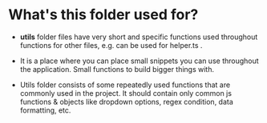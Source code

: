 # What's this folder used for?

- **utils** folder files have very short and specific functions used throughout functions for other files, e.g. can be used for helper.ts .

- It is a place where you can place small snippets you can use throughout the application. Small functions to build bigger things with.

- Utils folder consists of some repeatedly used functions that are commonly used in the project. It should contain only common js functions & objects like dropdown options, regex condition, data formatting, etc.
